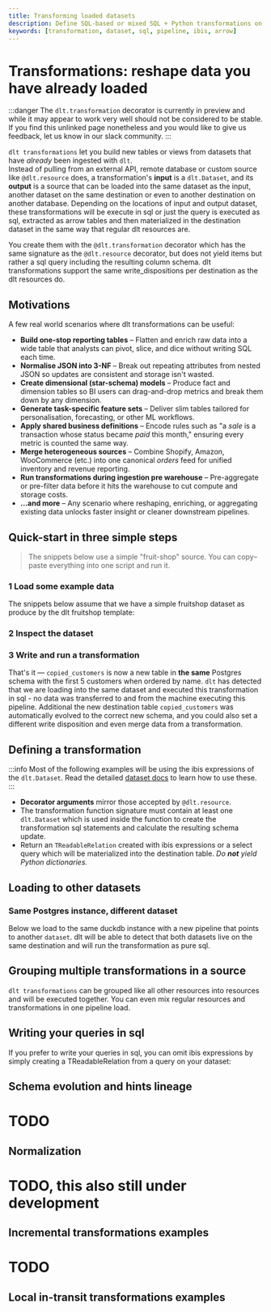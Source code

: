 ```yaml
---
title: Transforming loaded datasets
description: Define SQL-based or mixed SQL + Python transformations on data that is **already** in your destination.
keywords: [transformation, dataset, sql, pipeline, ibis, arrow]
---
```


# Transformations: reshape data you have already loaded

:::danger
The `dlt.transformation` decorator is currently in preview and while it may appear to work very well should not be considered to be stable. If you find this unlinked page nonetheless and you would like to give us feedback, let us know in our slack community.
:::

`dlt transformations` let you build new tables or views from datasets that have _already_ been ingested with `dlt`.  
Instead of pulling from an external API, remote database or custom source like `@dlt.resource` does, a transformation's **input** is a `dlt.Dataset`, and its **output** is a source
that can be loaded into the same dataset as the input, another dataset on the same destination or even to another destination on another database. Depending on the locations of input and
output dataset, these transformations will be execute in sql or just the query is executed as sql, extracted as arrow tables and then materialized in the destination dataset in the same
way that regular dlt resources are.

You create them with the `@dlt.transformation` decorator which has the same signature as the `@dlt.resource` decorator, but does not yield items but rather a sql query including the resulting
column schema. dlt transformations support the same write_dispositions per destination as the dlt resources do.

## Motivations

A few real world scenarios where dlt transformations can be useful:

- **Build one-stop reporting tables** – Flatten and enrich raw data into a wide table that analysts can pivot, slice, and dice without writing SQL each time.  
- **Normalise JSON into 3-NF** – Break out repeating attributes from nested JSON so updates are consistent and storage isn't wasted.  
- **Create dimensional (star-schema) models** – Produce fact and dimension tables so BI users can drag-and-drop metrics and break them down by any dimension.  
- **Generate task-specific feature sets** – Deliver slim tables tailored for personalisation, forecasting, or other ML workflows.  
- **Apply shared business definitions** – Encode rules such as "a *sale* is a transaction whose status became *paid* this month," ensuring every metric is counted the same way.  
- **Merge heterogeneous sources** – Combine Shopify, Amazon, WooCommerce (etc.) into one canonical *orders* feed for unified inventory and revenue reporting.  
- **Run transformations during ingestion pre warehouse** – Pre-aggregate or pre-filter data before it hits the warehouse to cut compute and storage costs.  
- **…and more** – Any scenario where reshaping, enriching, or aggregating existing data unlocks faster insight or cleaner downstream pipelines.


## Quick-start in three simple steps

> The snippets below use a simple "fruit-shop" source. You can copy–paste everything into one script and run it.

### 1  Load some example data

The snippets below assume that we have a simple fruitshop dataset as produce by the dlt fruitshop template:

<!--@@@DLT_SNIPPET ./transformation-snippets.py::quick_start_example-->


### 2  Inspect the dataset

<!--@@@DLT_SNIPPET ./transformation-snippets.py::dataset_inspection-->

### 3  Write and run a transformation

<!--@@@DLT_SNIPPET ./transformation-snippets.py::basic_transformation-->

That's it — `copied_customers` is now a new table in **the same** Postgres schema with the first 5 customers when ordered by name. `dlt` has detected that we are loading into the same dataset
and executed this transformation in sql - no data was transferred to and from the machine executing this pipeline. Additional the new destination table `copied_customers` was automatically evolved
to the correct new schema, and you could also set a different write disposition and even merge data from a transformation.

## Defining a transformation

:::info
Most of the following examples will be using the ibis expressions of the `dlt.Dataset`. Read the detailed [dataset docs](../../general-usage/dataset-access/dataset) to learn how to use these.
:::

<!--@@@DLT_SNIPPET ./transformation-snippets.py::orders_per_user-->

* **Decorator arguments** mirror those accepted by `@dlt.resource`.
* The transformation function signature must contain at least one `dlt.Dataset` which is used inside the function to create the transformation sql statements and calculate the resulting schema update.
* Return an `TReadableRelation` created with ibis expressions or a select query which will be materialized into the destination table. _Do **not** yield Python dictionaries._

## Loading to other datasets

### Same Postgres instance, different dataset

Below we load to the same duckdb instance with a new pipeline that points to another `dataset`. dlt will be able to detect that both datasets live on the same destination and
will run the transformation as pure sql.

<!--@@@DLT_SNIPPET ./transformation-snippets.py::loading_to_other_datasets-->

## Grouping multiple transformations in a source

`dlt transformations` can be grouped like all other resources into resources and will be executed together. You can even mix regular resources and transformations in one pipeline load.

<!--@@@DLT_SNIPPET ./transformation-snippets.py::multiple_transformations-->

## Writing your queries in sql

If you prefer to write your queries in sql, you can omit ibis expressions by simply creating a TReadableRelation from a query on your dataset:

<!--@@@DLT_SNIPPET ./transformation-snippets.py::sql_queries-->

## Schema evolution and hints lineage

# TODO

## Normalization

# TODO, this also still under development

## Incremental transformations examples

# TODO

## Local in-transit transformations examples



